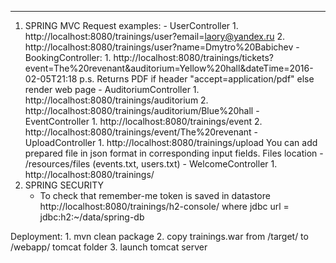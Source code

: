 -------------
1. SPRING MVC
    Request examples:
        - UserController
            1. http://localhost:8080/trainings/user?email=laory@yandex.ru
            2. http://localhost:8080/trainings/user?name=Dmytro%20Babichev
        - BookingController:
            1. http://localhost:8080/trainings/tickets?event=The%20revenant&auditorium=Yellow%20hall&dateTime=2016-02-05T21:18
            p.s. Returns PDF if header "accept=application/pdf" else render web page
        - AuditoriumController
            1. http://localhost:8080/trainings/auditorium
            2. http://localhost:8080/trainings/auditorium/Blue%20hall
        - EventController
            1. http://localhost:8080/trainings/event
            2. http://localhost:8080/trainings/event/The%20revenant
        - UploadController
            1. http://localhost:8080/trainings/upload
            You can add prepared file in json format in corresponding input fields.
            Files location - /resources/files (events.txt, users.txt)
        - WelcomeController
            1. http://localhost:8080/trainings/
2. SPRING SECURITY
    - To check that remember-me token is saved in datastore
        http://localhost:8080/trainings/h2-console/
        where jdbc url = jdbc:h2:~/data/spring-db
        
Deployment:
    1. mvn clean package 
    2. copy trainings.war from /target/ to /webapp/ tomcat folder
    3. launch tomcat server